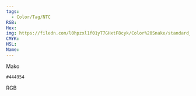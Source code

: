```yaml
---
tags:
  - Color/Tag/NTC
RGB:
Hex:
img: https://filedn.com/l0hpzxl1f01yT7GHxtF8cyk/Color%20Snake/standard_csv_to_svg/444954.svg
CMYK:
HSL:
Name:
---
```

Mako
```palette
#444954
```
RGB
